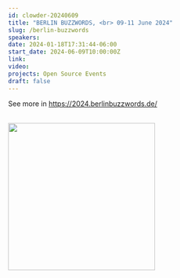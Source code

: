 ```yaml
---
id: clowder-20240609
title: "BERLIN BUZZWORDS, <br> 09-11 June 2024"
slug: /berlin-buzzwords
speakers:
date: 2024-01-18T17:31:44-06:00
start_date: 2024-06-09T10:00:00Z
link:  
video: 
projects: Open Source Events 
draft: false
---
```


See more in https://2024.berlinbuzzwords.de/

<br>

<a href="https://2024.berlinbuzzwords.de/" target="_blank">
<img src="/../images/carousel/Berlin-Buzzwords.png" class="img-fluid mx-auto d-block" width="300">
</a>



